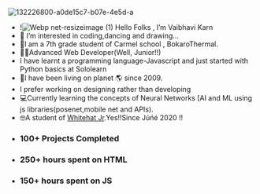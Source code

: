 
![132226800-a0de15c7-b07e-4e5d-a](https://user-images.githubusercontent.com/76275888/132228148-6eb6369b-650c-4687-b5eb-b836e5355222.gif)
-  !![Webp net-resizeimage (1)](https://user-images.githubusercontent.com/76275888/133029604-3f2361a1-ab8a-479e-b51a-289321eb2d59.gif) Hello Folks , I’m Vaibhavi Karn 
- 👀 I’m interested in coding,dancing and drawing...
- 🙂I am a 7th grade  student of Carmel school , BokaroThermal.
- 👩‍💻Advanced Web Developer(Well, Junior!!)
- I have learnt a programming language-Javascript and just started with  Python basics at Sololearn
- 👧I have been living on planet 🌎 since 2009.
- I prefer working on designing rather than developing
- 💻Currently learning the concepts of Neural Networks [AI and ML using js libraries(posenet,mobile net and APIs).
- 🤓A student of <a href='code.whitehatjr.com'>Whitehat Jr</a>.Yes!!Since Júńé 2020 !! 
- <h3>100+ Projects Completed</h3>
- <h3>250+ hours spent on HTML<h3>
- <h3>150+ hours spent on JS <h3>




<!---
vaibhavikarn2001/vaibhavikarn2001 is a ✨ special ✨ repository because its `README.md` (this file) appears on your GitHub profile.
You can click the Preview link to take a look at your changes.
--->
